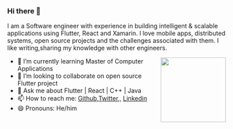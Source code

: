 
<!--
**akashhkrishh/akashhkrishh** is a ✨ _special_ ✨ repository because its `README.md` (this file) appears on your GitHub profile.

Here are some ideas to get you started:

- 🔭 I’m currently working on ...

- 👯 I’m looking to collaborate on ...
- 🤔 I’m looking for help with ...
- 💬 Ask me about ...
- 📫 How to reach me: ...
- 😄 Pronouns: ...
- ⚡ Fun fact: ...
-->

### Hi there 👋

I am a Software engineer with experience in building intelligent & scalable applications using Flutter, React and Xamarin.
I love mobile apps, distributed systems, open source projects and the challenges associated with them.
I like writing,sharing my knowledge with other engineers.

<img align ="right" src = "https://img.freepik.com/premium-vector/business-man-desktop-with-laptop-freelancer-office-worker_88114-415.jpg?w=740" width="150" height="150">

- 🌱 I’m currently learning Master of Computer Applications
- 👯 I’m looking to collaborate on open source Flutter project 
- 💬 Ask me about Flutter | React | C++ | Java
- 📫 How to reach me: [Github](https://github.com/akashhkrishh),[Twitter](https://twitter.com/akashhkrishh),, [Linkedin](https://www.linkedin.com/in/akashhkrishh/)
- 😄 Pronouns:  He/him


<!--START_SECTION:activity-->

<!--END_SECTION:activity-->



